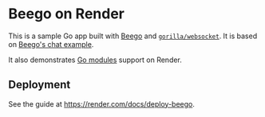 # Beego on Render

This is a sample Go app built with [Beego](https://github.com/astaxie/beego) and [`gorilla/websocket`](https://github.com/gorilla/websocket). It is based on [Beego's chat example](https://beego.wiki/en/docs/examples/chat/).

It also demonstrates [Go modules](https://github.com/golang/go/wiki/Modules) support on Render.

## Deployment

See the guide at https://render.com/docs/deploy-beego.
